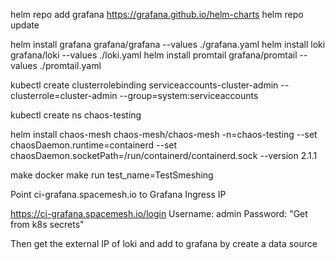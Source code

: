 helm repo add grafana https://grafana.github.io/helm-charts
helm repo update

helm install grafana grafana/grafana --values ./grafana.yaml
helm install loki grafana/loki --values ./loki.yaml
helm install promtail grafana/promtail --values ./promtail.yaml

kubectl create clusterrolebinding serviceaccounts-cluster-admin --clusterrole=cluster-admin --group=system:serviceaccounts

kubectl create ns chaos-testing

helm install chaos-mesh chaos-mesh/chaos-mesh -n=chaos-testing --set chaosDaemon.runtime=containerd --set chaosDaemon.socketPath=/run/containerd/containerd.sock --version 2.1.1

make docker
make run test_name=TestSmeshing

Point ci-grafana.spacemesh.io to Grafana Ingress IP

https://ci-grafana.spacemesh.io/login
Username: admin
Password: "Get from k8s secrets"

Then get the external IP of loki and add to grafana by create a data source